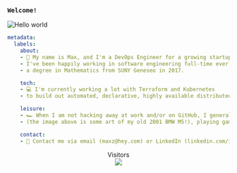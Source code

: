 ### `Welcome!`
<img src="https://raw.githubusercontent.com/s1dequest/s1dequest/master/resources/e39_transparent.png" alt="Hello world">

```yaml
metadata:
  labels:
    about: 
    - 🌊 My name is Max, and I'm a DevOps Engineer for a growing startup called Funnel Leasing.  
    - I've been happily working in software engineering full-time ever since graduating with 
    - a degree in Mathematics from SUNY Geneseo in 2017.

    tech:
    - 💻 I'm currently working a lot with Terraform and Kubernetes
    - to build out automated, declarative, highly available distributed systems.

    leisure:
    - 🏎️ When I am not hacking away at work and/or on GitHub, I generally spend my time drooling over cars 
    - (the image above is some art of my old 2001 BMW M5!), playing games, exercising, or learning Solidity.

    contact: 
    - 📮 Contact me via email (maxz@hey.com) or LinkedIn (linkedin.com/in/max-zintel).  
```

<p align="center"> 
  Visitors<br>
  <img src="https://profile-counter.glitch.me/s1dequest/count.svg" />
</p>
